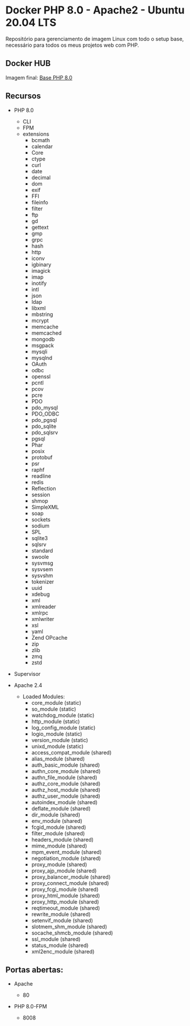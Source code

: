 # Docker PHP 8.0 - Apache2 - Ubuntu 20.04 LTS

Repositório para gerenciamento de imagem Linux com todo o setup base, necessário para todos os meus projetos web com PHP.

## Docker HUB

Imagem final: [Base PHP 8.0](https://hub.docker.com/repository/registry-1.docker.io/adrianowead/viware-base-php/tags?page=1&ordering=last_updated)

## Recursos
* PHP 8.0 [<img src="https://www.php.net/images/php8/logo_php8.svg" height="14"/>](https://www.php.net/images/php8/logo_php8.svg)
    - CLI
    - FPM
    - extensions
        - bcmath
        - calendar
        - Core
        - ctype
        - curl
        - date
        - decimal
        - dom
        - exif
        - FFI
        - fileinfo
        - filter
        - ftp
        - gd
        - gettext
        - gmp
        - grpc
        - hash
        - http
        - iconv
        - igbinary
        - imagick
        - imap
        - inotify
        - intl
        - json
        - ldap
        - libxml
        - mbstring
        - mcrypt
        - memcache
        - memcached
        - mongodb
        - msgpack
        - mysqli
        - mysqlnd
        - OAuth
        - odbc
        - openssl
        - pcntl
        - pcov
        - pcre
        - PDO
        - pdo_mysql
        - PDO_ODBC
        - pdo_pgsql
        - pdo_sqlite
        - pdo_sqlsrv
        - pgsql
        - Phar
        - posix
        - protobuf
        - psr
        - raphf
        - readline
        - redis
        - Reflection
        - session
        - shmop
        - SimpleXML
        - soap
        - sockets
        - sodium
        - SPL
        - sqlite3
        - sqlsrv
        - standard
        - swoole
        - sysvmsg
        - sysvsem
        - sysvshm
        - tokenizer
        - uuid
        - xdebug
        - xml
        - xmlreader
        - xmlrpc
        - xmlwriter
        - xsl
        - yaml
        - Zend OPcache
        - zip
        - zlib
        - zmq
        - zstd

* Supervisor
* Apache 2.4
    - Loaded Modules:
        - core_module (static)
        - so_module (static)
        - watchdog_module (static)
        - http_module (static)
        - log_config_module (static)
        - logio_module (static)
        - version_module (static)
        - unixd_module (static)
        - access_compat_module (shared)
        - alias_module (shared)
        - auth_basic_module (shared)
        - authn_core_module (shared)
        - authn_file_module (shared)
        - authz_core_module (shared)
        - authz_host_module (shared)
        - authz_user_module (shared)
        - autoindex_module (shared)
        - deflate_module (shared)
        - dir_module (shared)
        - env_module (shared)
        - fcgid_module (shared)
        - filter_module (shared)
        - headers_module (shared)
        - mime_module (shared)
        - mpm_event_module (shared)
        - negotiation_module (shared)
        - proxy_module (shared)
        - proxy_ajp_module (shared)
        - proxy_balancer_module (shared)
        - proxy_connect_module (shared)
        - proxy_fcgi_module (shared)
        - proxy_html_module (shared)
        - proxy_http_module (shared)
        - reqtimeout_module (shared)
        - rewrite_module (shared)
        - setenvif_module (shared)
        - slotmem_shm_module (shared)
        - socache_shmcb_module (shared)
        - ssl_module (shared)
        - status_module (shared)
        - xml2enc_module (shared)

## Portas abertas:

* Apache
    - 80

* PHP 8.0-FPM
    - 8008